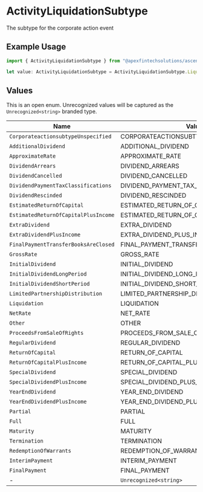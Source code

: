 # ActivityLiquidationSubtype

The subtype for the corporate action event

## Example Usage

```typescript
import { ActivityLiquidationSubtype } from "@apexfintechsolutions/ascend-sdk/models/components";

let value: ActivityLiquidationSubtype = ActivityLiquidationSubtype.Liquidation;
```

## Values

This is an open enum. Unrecognized values will be captured as the `Unrecognized<string>` branded type.

| Name                                    | Value                                   |
| --------------------------------------- | --------------------------------------- |
| `CorporateactionsubtypeUnspecified`     | CORPORATEACTIONSUBTYPE_UNSPECIFIED      |
| `AdditionalDividend`                    | ADDITIONAL_DIVIDEND                     |
| `ApproximateRate`                       | APPROXIMATE_RATE                        |
| `DividendArrears`                       | DIVIDEND_ARREARS                        |
| `DividendCancelled`                     | DIVIDEND_CANCELLED                      |
| `DividendPaymentTaxClassifications`     | DIVIDEND_PAYMENT_TAX_CLASSIFICATIONS    |
| `DividendRescinded`                     | DIVIDEND_RESCINDED                      |
| `EstimatedReturnOfCapital`              | ESTIMATED_RETURN_OF_CAPITAL             |
| `EstimatedReturnOfCapitalPlusIncome`    | ESTIMATED_RETURN_OF_CAPITAL_PLUS_INCOME |
| `ExtraDividend`                         | EXTRA_DIVIDEND                          |
| `ExtraDividendPlusIncome`               | EXTRA_DIVIDEND_PLUS_INCOME              |
| `FinalPaymentTransferBooksAreClosed`    | FINAL_PAYMENT_TRANSFER_BOOKS_ARE_CLOSED |
| `GrossRate`                             | GROSS_RATE                              |
| `InitialDividend`                       | INITIAL_DIVIDEND                        |
| `InitialDividendLongPeriod`             | INITIAL_DIVIDEND_LONG_PERIOD            |
| `InitialDividendShortPeriod`            | INITIAL_DIVIDEND_SHORT_PERIOD           |
| `LimitedPartnershipDistribution`        | LIMITED_PARTNERSHIP_DISTRIBUTION        |
| `Liquidation`                           | LIQUIDATION                             |
| `NetRate`                               | NET_RATE                                |
| `Other`                                 | OTHER                                   |
| `ProceedsFromSaleOfRights`              | PROCEEDS_FROM_SALE_OF_RIGHTS            |
| `RegularDividend`                       | REGULAR_DIVIDEND                        |
| `ReturnOfCapital`                       | RETURN_OF_CAPITAL                       |
| `ReturnOfCapitalPlusIncome`             | RETURN_OF_CAPITAL_PLUS_INCOME           |
| `SpecialDividend`                       | SPECIAL_DIVIDEND                        |
| `SpecialDividendPlusIncome`             | SPECIAL_DIVIDEND_PLUS_INCOME            |
| `YearEndDividend`                       | YEAR_END_DIVIDEND                       |
| `YearEndDividendPlusIncome`             | YEAR_END_DIVIDEND_PLUS_INCOME           |
| `Partial`                               | PARTIAL                                 |
| `Full`                                  | FULL                                    |
| `Maturity`                              | MATURITY                                |
| `Termination`                           | TERMINATION                             |
| `RedemptionOfWarrants`                  | REDEMPTION_OF_WARRANTS                  |
| `InterimPayment`                        | INTERIM_PAYMENT                         |
| `FinalPayment`                          | FINAL_PAYMENT                           |
| -                                       | `Unrecognized<string>`                  |
